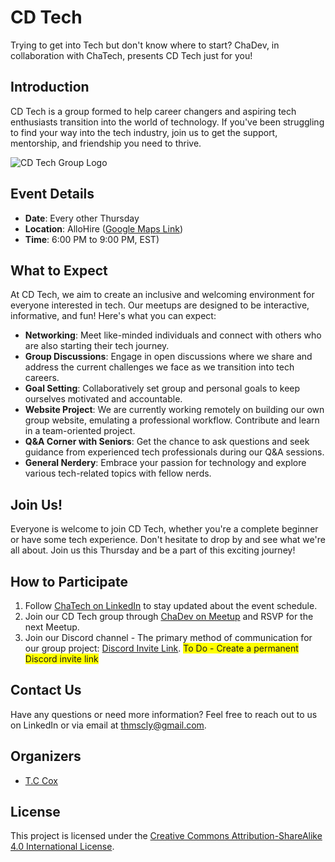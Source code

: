 # CD Tech

Trying to get into Tech but don't know where to start? ChaDev, in collaboration with ChaTech, presents CD Tech just for you!

## Introduction

CD Tech is a group formed to help career changers and aspiring tech enthusiasts transition into the world of technology. If you've been struggling to find your way into the tech industry, join us to get the support, mentorship, and friendship you need to thrive.

![CD Tech Group Logo](link-to-group-logo.png)

## Event Details

- **Date**: Every other Thursday
- **Location**: AlloHire ([Google Maps Link](https://www.google.com/maps/search/?api=1&query=35.039825%2C%20-85.308334))
- **Time**: 6:00 PM to 9:00 PM, EST)

## What to Expect

At CD Tech, we aim to create an inclusive and welcoming environment for everyone interested in tech. Our meetups are designed to be interactive, informative, and fun! Here's what you can expect:

- **Networking**: Meet like-minded individuals and connect with others who are also starting their tech journey.
- **Group Discussions**: Engage in open discussions where we share and address the current challenges we face as we transition into tech careers.
- **Goal Setting**: Collaboratively set group and personal goals to keep ourselves motivated and accountable.
- **Website Project**: We are currently working remotely on building our own group website, emulating a professional workflow. Contribute and learn in a team-oriented project.
- **Q&A Corner with Seniors**: Get the chance to ask questions and seek guidance from experienced tech professionals during our Q&A sessions.
- **General Nerdery**: Embrace your passion for technology and explore various tech-related topics with fellow nerds.

## Join Us!

Everyone is welcome to join CD Tech, whether you're a complete beginner or have some tech experience. Don't hesitate to drop by and see what we're all about. Join us this Thursday and be a part of this exciting journey!

## How to Participate
1. Follow [ChaTech on LinkedIn](https://www.linkedin.com/company/chatechcouncil/) to stay updated about the event schedule.
2. Join our CD Tech group through [ChaDev on Meetup](https://www.meetup.com/link-to-chadev/) and RSVP for the next Meetup.
3. Join our Discord channel - The primary method of communication for our group project: [Discord Invite Link](). <span style="background-color: #FFFF00">To Do - Create a permanent Discord invite link</span> 

## Contact Us

Have any questions or need more information? Feel free to reach out to us on LinkedIn or via email at [thmscly@gmail.com](mailto:thmscly@gmail.com).

## Organizers

- [T.C Cox](https://www.meetup.com/chadevs/members/236340766/)


## License

This project is licensed under the [Creative Commons Attribution-ShareAlike 4.0 International License](http://creativecommons.org/licenses/by-sa/4.0/).
